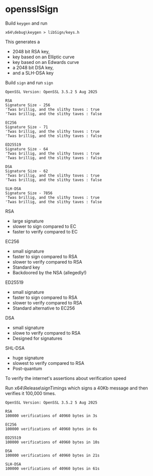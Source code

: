 # opensslSign

Build `keygen` and run

    x64\debug\keygen > libSign/keys.h

This generates a 

* 2048 bit RSA key,  
* key based on an Elliptic curve
* key based on an Edwards curve
* a 2048 bit DSA key,  
* and a SLH-DSA key

    
    
Build `sign` and run `sign`

    OpenSSL Version: OpenSSL 3.5.2 5 Aug 2025

    RSA
    Signature Size - 256
    'Twas brillig, and the slithy toves : true
    'Twas brillig, and the slithy taves : false

    EC256
    Signature Size - 71
    'Twas brillig, and the slithy toves : true
    'Twas brillig, and the slithy taves : false

    ED25519
    Signature Size - 64
    'Twas brillig, and the slithy toves : true
    'Twas brillig, and the slithy taves : false

    DSA
    Signature Size - 62
    'Twas brillig, and the slithy toves : true
    'Twas brillig, and the slithy taves : false

    SLH-DSA
    Signature Size - 7856
    'Twas brillig, and the slithy toves : true
    'Twas brillig, and the slithy taves : false


RSA 
* large signature
* slower to sign compared to EC
* faster to verify compared to EC

EC256 
* small signature
* faster to sign compared to RSA
* slower to verify compared to RSA
* Standard key
* Backdoored by the NSA (allegedly!)

ED25519
* small signature
* faster to sign compared to RSA
* slower to verify compared to RSA
* Standard alternative to EC256

DSA
* small signature
* slowe to verify compared to RSA
* Designed for signatures

SHL-DSA
* huge signature
* slowest to verify compared to RSA
* Post-quantum



To verify the internet's assertions about verification speed

Run x64\Release\signTimings which signs a 40Kb message and then verifies it 100,000 times.

    OpenSSL Version: OpenSSL 3.5.2 5 Aug 2025

    RSA
    100000 verifications of 40960 bytes in 3s

    EC256
    100000 verifications of 40960 bytes in 6s

    ED25519
    100000 verifications of 40960 bytes in 10s

    DSA
    100000 verifications of 40960 bytes in 21s    

    SLH-DSA
    100000 verifications of 40960 bytes in 61s    
